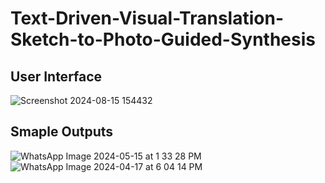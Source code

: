 # Text-Driven-Visual-Translation-Sketch-to-Photo-Guided-Synthesis



## User Interface

![Screenshot 2024-08-15 154432](https://github.com/user-attachments/assets/4160c19f-007d-48cf-ad9c-4f03abc15ee2)



## Smaple Outputs

![WhatsApp Image 2024-05-15 at 1 33 28 PM](https://github.com/user-attachments/assets/da9fca8e-b80e-40b7-ab1b-cc0003c89b32) ![WhatsApp Image 2024-04-17 at 6 04 14 PM](https://github.com/user-attachments/assets/8ccc8433-7ec4-42d3-8c30-b99f31059cc4)

